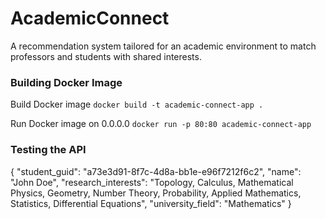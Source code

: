 # AcademicConnect
A recommendation system tailored for an academic environment to match professors and students with shared interests.

### Building Docker Image

Build Docker image
`docker build -t academic-connect-app .`

Run Docker image on 0.0.0.0
`docker run -p 80:80 academic-connect-app`

### Testing the API

{
  "student_guid": "a73e3d91-8f7c-4d8a-bb1e-e96f7212f6c2",
  "name": "John Doe",
  "research_interests": "Topology, Calculus, Mathematical Physics, Geometry, Number Theory, Probability, Applied Mathematics, Statistics, Differential Equations",
  "university_field": "Mathematics"
}